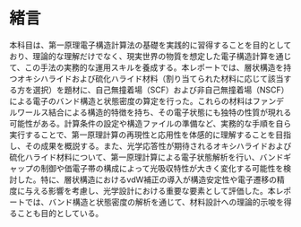 # 緒言

本科目は、第一原理電子構造計算法の基礎を実践的に習得することを目的としており、理論的な理解だけでなく、現実世界の物質を想定した電子構造計算を通じて、この手法の実務的な運用スキルを養成する。本レポートでは、層状構造を持つオキシハライドおよび硫化ハライド材料（割り当てられた材料に応じて該当する方を選択）を題材に、自己無撞着場（SCF）および非自己無撞着場（NSCF）による電子のバンド構造と状態密度の算定を行った。これらの材料はファンデルワールス結合による構造的特徴を持ち、その電子状態にも独特の性質が現れる可能性がある。計算条件の設定や構造ファイルの準備など、実務的な手順を自ら実行することで、第一原理計算の再現性と応用性を体感的に理解することを目指し、その成果を概説する。また、光学応答性が期待されるオキシハライドおよび硫化ハライド材料について、第一原理計算による電子状態解析を行い、バンドギャップの制御や価電子帯の構成によって光吸収特性が大きく変化する可能性を検討した。特に、層状構造におけるvdW補正の導入が構造安定性や電子遷移の精度に与える影響を考慮し、光学設計における重要な要素として評価した。本レポートでは、バンド構造と状態密度の解析を通じて、材料設計への理論的示唆を得ることも目的としている。